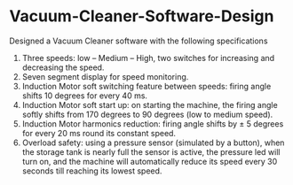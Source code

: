 # Vacuum-Cleaner-Software-Design
Designed a Vacuum Cleaner software with the following specifications
1)	Three speeds: low – Medium – High, two switches for increasing and decreasing the speed.
2)	Seven segment display for speed monitoring.
3)	Induction Motor soft switching feature between speeds: firing angle shifts 10 degrees for every 40 ms.
4)	Induction Motor soft start up: on starting the machine, the firing angle softly shifts from 170 degrees to 90 degrees (low to medium speed).
5)	Induction Motor harmonics reduction: firing angle shifts by ± 5 degrees for every 20 ms round its constant speed.
6)	Overload safety: using a pressure sensor (simulated by a button), when the storage tank is nearly full the sensor is active, the pressure led will turn on, and the machine will automatically reduce its speed every 30 seconds till reaching its lowest speed.
